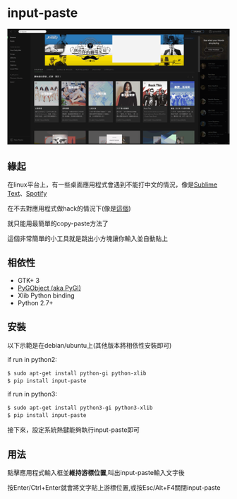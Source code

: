 # input-paste

<img src="screenshot/input.gif" />

## 緣起
在linux平台上，有一些桌面應用程式會遇到不能打中文的情況，像是[Sublime Text][1]、[Spotify][2]

在不去對應用程式做hack的情況下(像是[這個][3])

就只能用最簡單的copy-paste方法了

這個非常簡單的小工具就是跳出小方塊讓你輸入並自動貼上

## 相依性
* GTK+ 3
* [PyGObject (aka PyGI)][4]
* Xlib Python binding
* Python 2.7+

## 安裝
以下示範是在debian/ubuntu上(其他版本將相依性安裝即可)

if run in python2:
```bash
$ sudo apt-get install python-gi python-xlib
$ pip install input-paste
```

if run in python3:
```bash
$ sudo apt-get install python3-gi python3-xlib
$ pip install input-paste
```
接下來，設定系統熱鍵能夠執行input-paste即可

## 用法
點擊應用程式輸入框並**維持游標位置**,叫出input-paste輸入文字後

按Enter/Ctrl+Enter就會將文字貼上游標位置,或按Esc/Alt+F4關閉input-paste


[1]: https://www.sublimetext.com/3
[2]: https://www.spotify.com/tw/download/linux/
[3]: https://github.com/lyfeyaj/sublime-text-imfix
[4]: https://wiki.gnome.org/Projects/PyGObject
